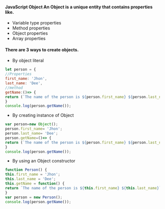 #### JavaScript Object An Object is a unique entity that contains properties like. 
* Variable type properties 
* Method properties
* Object properties 
* Array properties
#### There are 3 ways to create objects. 
*  By object literal 
```js
let person = { 
//Properties 
first_name: 'Jhon', 
last_name: 'Dee', 
//method 
getName:()=> { 
return (`The name of the person is ${person.first_name} ${person.last_name}`) } 
} 
console.log(person.getName());
```

*  By creating instance of Object 
```js
var person=new Object(); 
person.first_name= 'Jhon'; 
person.last_name= 'Dee'; 
person.getName=()=> { 
return (`The name of the person is ${person.first_name} ${person.last_name}`)
} 
console.log(person.getName());
```

*  By using an Object constructor 
```js
function Person() { 
this.first_name = 'Jhon'; 
this.last_name = 'Dee'; 
this.getName = function() { 
return `The name of the person is ${this.first_name} ${this.last_name}`}; 
} 
var person = new Person(); 
console.log(person.getName());
```
